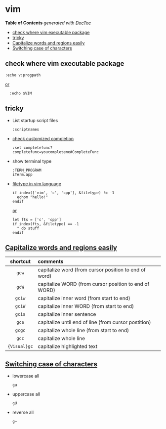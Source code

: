 # vim

**Table of Contents** _generated with_ [_DocToc_](https://github.com/thlorenz/doctoc)

* [check where vim executable package](./#check-where-vim-executable-package)
* [tricky](./#tricky)
* [Capitalize words and regions easily](./#capitalize-words-and-regions-easily)
* [Switching case of characters](./#switching-case-of-characters)

## check where vim executable package

```text
:echo v:progpath
```

[or](https://stackoverflow.com/a/48858718/2940319)

```text
  :echo $VIM
```

## tricky

* List startup script files

  ```text
  :scriptnames
  ```

* [check customized completion](https://github.com/xavierd/clang_complete/issues/452#issuecomment-139872204)

  ```text
  :set completefunc?
  completefunc=youcompleteme#CompleteFunc
  ```

* show terminal type

  ```text
  :TERM_PROGRAM
  iTerm.app
  ```

* [filetype in vim language](https://stackoverflow.com/a/63255521/2940319)

  ```text
  if index(['vim', 'c', 'cpp'], &filetype) != -1
    echom "hello!"
  endif
  ```

  [or](https://stackoverflow.com/a/29407473/2940319)

  ```text
  let fts = ['c', 'cpp']
  if index(fts, &filetype) == -1
    " do stuff
  endif
  ```

## [Capitalize words and regions easily](https://vim.fandom.com/wiki/Capitalize_words_and_regions_easily)

| shortcut | comments |
| :---: | :--- |
| `gcw` | capitalize word \(from cursor position to end of word\) |
| `gcW` | capitalize WORD \(from cursor position to end of WORD\) |
| `gciw` | capitalize inner word \(from start to end\) |
| `gciW` | capitalize inner WORD \(from start to end\) |
| `gcis` | capitalize inner sentence |
| `gc$` | capitalize until end of line \(from cursor postition\) |
| `gcgc` | capitalize whole line \(from start to end\) |
| `gcc` | capitalize whole line |
| `{Visual}gc` | capitalize highlighted text |

## [Switching case of characters](https://vim.fandom.com/wiki/Switching_case_of_characters)

* lowercase all

  ```text
  gu
  ```

* uppercase all

  ```text
  gU
  ```

* reverse all

  ```text
  g~
  ```


